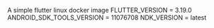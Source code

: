 A simple flutter linux docker image
FLUTTER_VERSION = 3.19.0
ANDROID_SDK_TOOLS_VERSION = 11076708
NDK_VERSION = latest
